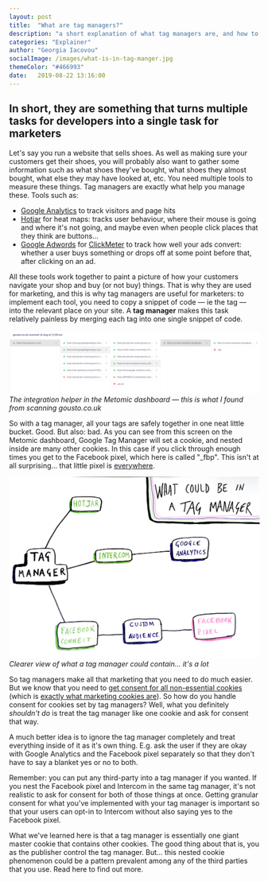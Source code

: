 ```yaml
---
layout: post
title:  "What are tag managers?"
description: "a short explanation of what tag managers are, and how to handle consent for the user. E.g. putting many third-party tools inside a tag manager means you cannot get consent for the tag manager alone, but everything inside it."
categories: "Explainer"
author: "Georgia Iacovou"
socialImage: /images/what-is-in-tag-manger.jpg
themeColor: "#466993"
date:   2019-08-22 13:16:00
---
```


## In short, they are something that turns multiple tasks for developers into a single task for marketers

Let's say you run a website that sells shoes. As well as making sure your customers get their shoes, you will probably also want to gather some information such as what shoes they've bought, what shoes they almost bought, what else they may have looked at, etc. You need multiple tools to measure these things. Tag managers are exactly what help you manage these. Tools such as:

- [Google Analytics](https://analytics.google.com/analytics/web/) to track visitors and page hits
- [Hotjar](https://www.hotjar.com/) for heat maps: tracks user behaviour, where their mouse is going and where it's not going, and maybe even when people click places that they think are buttons...
- [Google Adwords](https://adwords.google.co.uk/cm/CampaignMgmt) for [ClickMeter](https://www.clickmeter.com/) to track how well your ads convert: whether a user buys something or drops off at some point before that, after clicking on an ad.

All these tools work together to paint a picture of how your customers navigate your shop and buy (or not buy) things. That is why they are used for marketing, and this is why tag managers are useful for marketers: to implement each tool, you need to copy a snippet of code — ie the tag — into the relevant place on your site. A **tag manager** makes this task relatively painless by merging each tag into one single snippet of code.

![screenshot of the Metomic dashboard showing what is inside a tag manager](/images/nestedcookies.png)
*The integration helper in the Metomic dashboard — this is what I found from scanning gousto.co.uk*

So with a tag manager, all your tags are safely together in one neat little bucket. Good. But also: bad. As you can see from this screen on the Metomic dashboard, Google Tag Manager will set a cookie, and nested inside are many other cookies. In this case if you click through enough times you get to the Facebook pixel, which here is called "_fbp". This isn't at all surprising... that little pixel is [everywhere](https://blog.metomic.io/main/2019/04/05/the-most-devastating-pixel-on-the-internet.html).

![diagram showing what is inside a tag manager](/images/what-is-in-tag-manger.jpg)
*Clearer view of what a tag manager could contain... it's a lot*

So tag managers make all that marketing that you need to do much easier. But we know that you need to [get consent for all non-essential cookies](https://blog.metomic.io/main/2019/08/07/cookie-consent-guide.html) (which is [exactly what marketing cookies are](https://blog.metomic.io/main/2019/08/14/essential-cookies.html)). So how do you handle consent for cookies set by tag managers? Well, what you definitely *shouldn't do* is treat the tag manager like one cookie and ask for consent that way.

A much better idea is to ignore the tag manager completely and treat everything inside of it as it's own thing. E.g. ask the user if they are okay with Google Analytics and the Facebook pixel separately so that they don't have to say a blanket yes or no to both.

Remember: you can put any third-party into a tag manager if you wanted. If you nest the Facebook pixel and Intercom in the same tag manager, it's not realistic to ask for consent for both of those things at once. Getting granular consent for what you've implemented with your tag manager is important so that your users can opt-in to Intercom without also saying yes to the Facebook pixel.

What we've learned here is that a tag manager is essentially one giant master cookie that contains other cookies. The good thing about that is, you as the publisher control the tag manager. But... this nested cookie phenomenon could be a pattern prevalent among any of the third parties that you use. Read here to find out more.